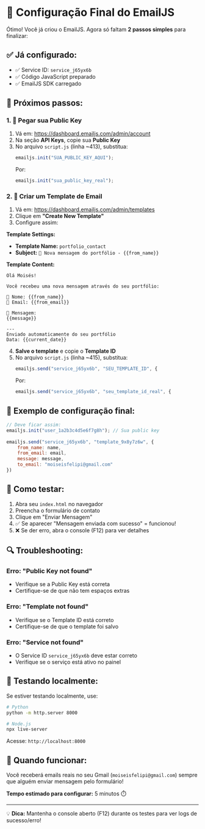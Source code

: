 # 🎯 Configuração Final do EmailJS

Ótimo! Você já criou o EmailJS. Agora só faltam **2 passos simples** para finalizar:

## ✅ Já configurado:
- ✅ Service ID: `service_j65yx6b`
- ✅ Código JavaScript preparado
- ✅ EmailJS SDK carregado

## 🔧 Próximos passos:

### 1. 🔑 **Pegar sua Public Key**

1. Vá em: https://dashboard.emailjs.com/admin/account
2. Na seção **API Keys**, copie sua **Public Key**
3. No arquivo `script.js` (linha ~413), substitua:
   ```javascript
   emailjs.init("SUA_PUBLIC_KEY_AQUI");
   ```
   Por:
   ```javascript
   emailjs.init("sua_public_key_real");
   ```

### 2. 📧 **Criar um Template de Email**

1. Vá em: https://dashboard.emailjs.com/admin/templates
2. Clique em **"Create New Template"**
3. Configure assim:

**Template Settings:**
- **Template Name:** `portfolio_contact`
- **Subject:** `📧 Nova mensagem do portfólio - {{from_name}}`

**Template Content:**
```
Olá Moisés!

Você recebeu uma nova mensagem através do seu portfólio:

👤 Nome: {{from_name}}
📧 Email: {{from_email}}

💬 Mensagem:
{{message}}

---
Enviado automaticamente do seu portfólio
Data: {{current_date}}
```

4. **Salve o template** e copie o **Template ID**
5. No arquivo `script.js` (linha ~415), substitua:
   ```javascript
   emailjs.send("service_j65yx6b", "SEU_TEMPLATE_ID", {
   ```
   Por:
   ```javascript
   emailjs.send("service_j65yx6b", "seu_template_id_real", {
   ```

## 🎯 **Exemplo de configuração final:**

```javascript
// Deve ficar assim:
emailjs.init("user_1a2b3c4d5e6f7g8h"); // Sua public key
        
emailjs.send("service_j65yx6b", "template_9x8y7z6w", {
    from_name: name,
    from_email: email,
    message: message,
    to_email: "moiseisfelipi@gmail.com"
})
```

## 🧪 **Como testar:**

1. Abra seu `index.html` no navegador
2. Preencha o formulário de contato
3. Clique em "Enviar Mensagem"
4. ✅ Se aparecer "Mensagem enviada com sucesso" = funcionou!
5. ❌ Se der erro, abra o console (F12) para ver detalhes

## 🔍 **Troubleshooting:**

### Erro: "Public Key not found"
- Verifique se a Public Key está correta
- Certifique-se de que não tem espaços extras

### Erro: "Template not found"
- Verifique se o Template ID está correto
- Certifique-se de que o template foi salvo

### Erro: "Service not found"
- O Service ID `service_j65yx6b` deve estar correto
- Verifique se o serviço está ativo no painel

## 📱 **Testando localmente:**

Se estiver testando localmente, use:
```bash
# Python
python -m http.server 8000

# Node.js
npx live-server
```

Acesse: `http://localhost:8000`

## 🎉 **Quando funcionar:**

Você receberá emails reais no seu Gmail (`moiseisfelipi@gmail.com`) sempre que alguém enviar mensagem pelo formulário!

**Tempo estimado para configurar:** 5 minutos ⏱️

---

💡 **Dica:** Mantenha o console aberto (F12) durante os testes para ver logs de sucesso/erro!